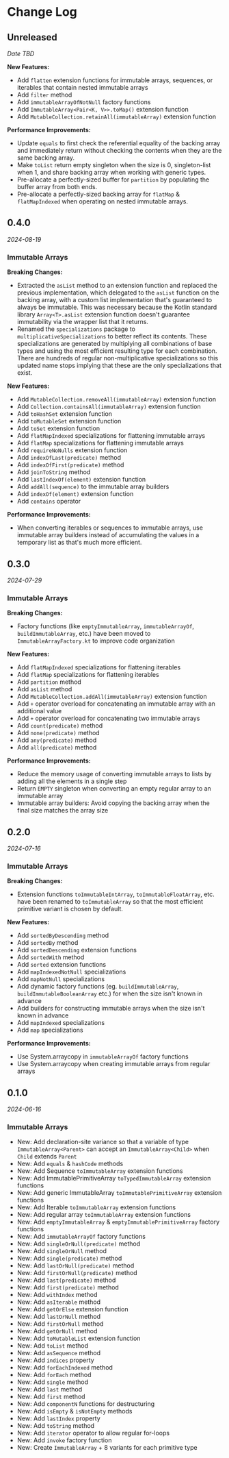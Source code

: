 Change Log
==========

## Unreleased

_Date TBD_

**New Features:**

* Add `flatten` extension functions for immutable arrays, sequences, or iterables that contain nested immutable arrays
* Add `filter` method
* Add `immutableArrayOfNotNull` factory functions
* Add `ImmutableArray<Pair<K, V>>.toMap()` extension function
* Add `MutableCollection.retainAll(immutableArray)` extension function

**Performance Improvements:**

* Update `equals` to first check the referential equality of the backing array and immediately return without checking
  the contents when they are the same backing array.
* Make `toList` return empty singleton when the size is 0, singleton-list when 1, and share backing array when working
  with generic types.
* Pre-allocate a perfectly-sized buffer for `partition` by populating the buffer array from both ends.
* Pre-allocate a perfectly-sized backing array for `flatMap` & `flatMapIndexed` when operating on nested immutable
  arrays.

## 0.4.0

_2024-08-19_

### Immutable Arrays

**Breaking Changes:**

* Extracted the `asList` method to an extension function and replaced the previous implementation, which delegated to
  the `asList` function on the backing array, with a custom list implementation that's guaranteed to always be
  immutable. This was necessary because the Kotlin standard library `Array<T>.asList` extension function doesn't
  guarantee immutability via the wrapper list that it returns.
* Renamed the `specializations` package to `multiplicativeSpecializations` to better reflect its contents. These
  specializations are generated by multiplying all combinations of base types and using the most efficient resulting
  type for each combination. There are hundreds of regular non-multiplicative specializations so this updated name stops
  implying that these are the only specializations that exist.

**New Features:**

* Add `MutableCollection.removeAll(immutableArray)` extension function
* Add `Collection.containsAll(immutableArray)` extension function
* Add `toHashSet` extension function
* Add `toMutableSet` extension function
* Add `toSet` extension function
* Add `flatMapIndexed` specializations for flattening immutable arrays
* Add `flatMap` specializations for flattening immutable arrays
* Add `requireNoNulls` extension function
* Add `indexOfLast(predicate)` method
* Add `indexOfFirst(predicate)` method
* Add `joinToString` method
* Add `lastIndexOf(element)` extension function
* Add `addAll(sequence)` to the immutable array builders
* Add `indexOf(element)` extension function
* Add `contains` operator

**Performance Improvements:**

* When converting iterables or sequences to immutable arrays, use immutable array builders instead of accumulating the
  values in a temporary list as that's much more efficient.

## 0.3.0

_2024-07-29_

### Immutable Arrays

**Breaking Changes:**

* Factory functions (like `emptyImmutableArray`, `immutableArrayOf`, `buildImmutableArray`, etc.) have been moved
  to `ImmutableArrayFactory.kt` to improve code organization

**New Features:**

* Add `flatMapIndexed` specializations for flattening iterables
* Add `flatMap` specializations for flattening iterables
* Add `partition` method
* Add `asList` method
* Add `MutableCollection.addAll(immutableArray)` extension function
* Add `+` operator overload for concatenating an immutable array with an additional value
* Add `+` operator overload for concatenating two immutable arrays
* Add `count(predicate)` method
* Add `none(predicate)` method
* Add `any(predicate)` method
* Add `all(predicate)` method

**Performance Improvements:**

* Reduce the memory usage of converting immutable arrays to lists by adding all the elements in a single step
* Return `EMPTY` singleton when converting an empty regular array to an immutable array
* Immutable array builders: Avoid copying the backing array when the final size matches the array size

## 0.2.0

_2024-07-16_

### Immutable Arrays

**Breaking Changes:**

* Extension functions `toImmutableIntArray`, `toImmutableFloatArray`, etc. have been renamed
  to `toImmutableArray` so that the most efficient primitive variant is chosen by default.

**New Features:**

* Add `sortedByDescending` method
* Add `sortedBy` method
* Add `sortedDescending` extension functions
* Add `sortedWith` method
* Add `sorted` extension functions
* Add `mapIndexedNotNull` specializations
* Add `mapNotNull` specializations
* Add dynamic factory functions (eg. `buildImmutableArray`, `buildImmutableBooleanArray` etc.) for when the size
  isn't known in advance
* Add builders for constructing immutable arrays when the size isn't known in advance
* Add `mapIndexed` specializations
* Add `map` specializations

**Performance Improvements:**

* Use System.arraycopy in `immutableArrayOf` factory functions
* Use System.arraycopy when creating immutable arrays from regular arrays

## 0.1.0

_2024-06-16_

### Immutable Arrays

* New: Add declaration-site variance so that a variable of type `ImmutableArray<Parent>` can accept an
  `ImmutableArray<Child>` when `Child` extends `Parent`
* New: Add `equals` & `hashCode` methods
* New: Add Sequence `toImmutableArray` extension functions
* New: Add ImmutablePrimitiveArray `toTypedImmutableArray` extension functions
* New: Add generic ImmutableArray `toImmutablePrimitiveArray` extension functions
* New: Add Iterable `toImmutableArray` extension functions
* New: Add regular array `toImmutableArray` extension functions
* New: Add `emptyImmutableArray` & `emptyImmutablePrimitiveArray` factory functions
* New: Add `immutableArrayOf` factory functions
* New: Add `singleOrNull(predicate)` method
* New: Add `singleOrNull` method
* New: Add `single(predicate)` method
* New: Add `lastOrNull(predicate)` method
* New: Add `firstOrNull(predicate)` method
* New: Add `last(predicate)` method
* New: Add `first(predicate)` method
* New: Add `withIndex` method
* New: Add `asIterable` method
* New: Add `getOrElse` extension function
* New: Add `lastOrNull` method
* New: Add `firstOrNull` method
* New: Add `getOrNull` method
* New: Add `toMutableList` extension function
* New: Add `toList` method
* New: Add `asSequence` method
* New: Add `indices` property
* New: Add `forEachIndexed` method
* New: Add `forEach` method
* New: Add `single` method
* New: Add `last` method
* New: Add `first` method
* New: Add `componentN` functions for destructuring
* New: Add `isEmpty` & `isNotEmpty` methods
* New: Add `lastIndex` property
* New: Add `toString` method
* New: Add `iterator` operator to allow regular for-loops
* New: Add `invoke` factory function
* New: Create `ImmutableArray` + 8 variants for each primitive type

